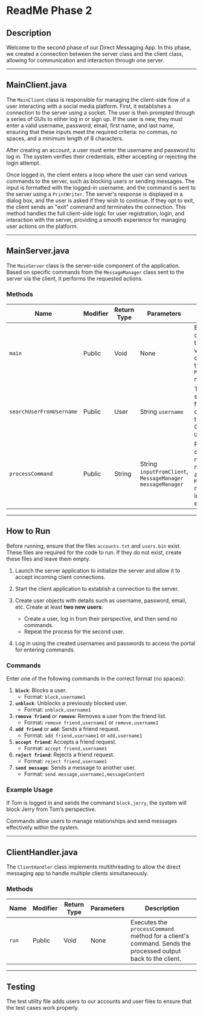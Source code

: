 # ReadMe Phase 2

## Description

Welcome to the second phase of our Direct Messaging App. In this phase, we created a connection between the server class and the client class, allowing for communication and interaction through one server.

---

## MainClient.java

The `MainClient` class is responsible for managing the client-side flow of a user interacting with a social media platform. First, it establishes a connection to the server using a socket. The user is then prompted through a series of GUIs to either log in or sign up. If the user is new, they must enter a valid username, password, email, first name, and last name, ensuring that these inputs meet the required criteria: no commas, no spaces, and a minimum length of 8 characters.

After creating an account, a user must enter the username and password to log in. The system verifies their credentials, either accepting or rejecting the login attempt.

Once logged in, the client enters a loop where the user can send various commands to the server, such as blocking users or sending messages. The input is formatted with the logged-in username, and the command is sent to the server using a `PrintWriter`. The server's response is displayed in a dialog box, and the user is asked if they wish to continue. If they opt to exit, the client sends an "exit" command and terminates the connection. This method handles the full client-side logic for user registration, login, and interaction with the server, providing a smooth experience for managing user actions on the platform.

---

## MainServer.java

The `MainServer` class is the server-side component of the application. Based on specific commands from the `MessageManager` class sent to the server via the client, it performs the requested actions.

### Methods

| **Name**                | **Modifier** | **Return Type** | **Parameters**                 | **Description**                                                                                                                                          |
|-------------------------|--------------|-----------------|--------------------------------|----------------------------------------------------------------------------------------------------------------------------------------------------------|
| `main`                 | Public       | Void            | None                           | Establishes a connection between the server and client via the port. Reads the command, and runs the corresponding `MessageManager` method.                |
| `searchUserFromUsername` | Public       | User            | String `username`             | Takes a username, searches the binary file storing all user objects, and returns the user if found. Otherwise, throws a `UserNotFoundException`.          |
| `processCommand`        | Public       | String          | String `inputFromClient`, `MessageManager messageManager` | Processes user commands related to messaging and user management. Invokes appropriate `MessageManager` methods and handles invalid inputs or exceptions. |

---

## How to Run

Before running, ensure that the files `accounts.txt` and `users.bin` exist. These files are required for the code to run. If they do not exist, create these files and leave them empty.

1. Launch the server application to initialize the server and allow it to accept incoming client connections.
2. Start the client application to establish a connection to the server.
3. Create user objects with details such as username, password, email, etc. Create at least **two new users**:
   - Create a user, log in from their perspective, and then send no commands.
   - Repeat the process for the second user.

4. Log in using the created usernames and passwords to access the portal for entering commands.

### Commands

Enter one of the following commands in the correct format (no spaces):

1. **`block`**: Blocks a user.
   - Format: `block,username1`
2. **`unblock`**: Unblocks a previously blocked user.
   - Format: `unblock,username1`
3. **`remove friend`** or **`remove`**: Removes a user from the friend list.
   - Format: `remove friend,username1` or `remove,username1`
4. **`add friend`** or **`add`**: Sends a friend request.
   - Format: `add friend,username1` or `add,username1`
5. **`accept friend`**: Accepts a friend request.
   - Format: `accept friend,username1`
6. **`reject friend`**: Rejects a friend request.
   - Format: `reject friend,username1`
7. **`send message`**: Sends a message to another user.
   - Format: `send message,username1,messageContent`

### Example Usage

If Tom is logged in and sends the command `block,jerry`, the system will block Jerry from Tom’s perspective.

Commands allow users to manage relationships and send messages effectively within the system.

---

## ClientHandler.java

The `ClientHandler` class implements multithreading to allow the direct messaging app to handle multiple clients simultaneously.

### Methods

| **Name** | **Modifier** | **Return Type** | **Parameters** | **Description**                                                                                           |
|----------|--------------|-----------------|----------------|-----------------------------------------------------------------------------------------------------------|
| `run`    | Public       | Void            | None           | Executes the `processCommand` method for a client's command. Sends the processed output back to the client. |

---

## Testing

The test utility file adds users to our accounts and user files to ensure that the test cases work properly.
